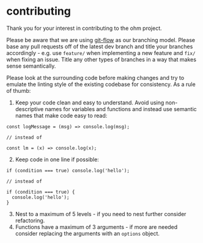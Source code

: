 # contributing
Thank you for your interest in contributing to the ohm project.

Please be aware that we are using [git-flow](https://nvie.com/posts/a-successful-git-branching-model/) as our branching model. Please base any pull requests off of the latest dev branch and title your branches accordingly - e.g. use `feature/` when implementing a new feature and `fix/` when fixing an issue. Title any other types of branches in a way that makes sense semantically.

Please look at the surrounding code before making changes and try to emulate the linting style of the existing codebase for consistency. As a rule of thumb:
1. Keep your code clean and easy to understand. Avoid using non-descriptive names for variables and functions and instead use semantic names that make code easy to read:
```
const logMessage = (msg) => console.log(msg);

// instead of

const lm = (x) => console.log(x);
```
2. Keep code in one line if possible:
```
if (condition === true) console.log('hello');

// instead of

if (condition === true) {
  console.log('hello');
}
```
3. Nest to a maximum of 5 levels - if you need to nest further consider refactoring.
4. Functions have a maximum of 3 arguments - if more are needed consider replacing the arguments with an `options` object.
